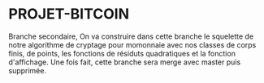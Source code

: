 # PROJET-BITCOIN
Branche secondaire, On va construire dans cette branche le squelette de notre algorithme de cryptage pour momonnaie avec nos classes de corps finis, de points, les fonctions de résiduts quadratiques et la fonction d'affichage. Une fois fait, cette branche sera merge avec master puis supprimée.